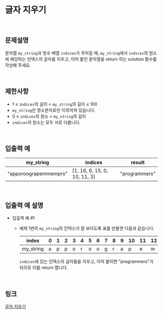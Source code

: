 # 글자 지우기

<br>

## 문제설명
문자열 `my_string`과 정수 배열 `indices`가 주어질 때, `my_string`에서 `indices`의 원소에 해당하는 인덱스의 글자를 지우고, 이어 붙인 문자열을 return 하는 solution 함수를 작성해 주세요.

<br>

## 제한사항
- 1 ≤ `indices`의 길이 < `my_string`의 길이 ≤ 100
- `my_string`은 영소문자로만 이루어져 있습니다.
- 0 ≤ `indices`의 원소 < `my_string`의 길이
- `indices`의 원소는 모두 서로 다릅니다.

<br>

## 입출력 예
| my_string | indices | result |
|---|---|---|
| "apporoograpemmemprs" | [1, 16, 6, 15, 0, 10, 11, 3] | "programmers" |

<br>

## 입출력 예 설명
- 입출력 예 #1
    - 예제 1번의 `my_string`의 인덱스가 잘 보이도록 표를 만들면 다음과 같습니다.

        | index | 0 | 1 | 2 | 3 | 4 | 5 | 6 | 7 | 8 | 9 | 10 | 11 | 12 | 13 | 14 | 15 | 16 | 17 | 18 |
        |---|---|---|---|---|---|---|---|---|---|---|---|---|---|---|---|---|---|---|---|
        | my_string | a | p | p | o | r | o | o | g | r | a | p | e | m | m | e | m | p | r | s |

        `indices`에 있는 인덱스의 글자들을 지우고, 이어 붙이면 "programmers"가 되므로 이를 return 합니다.

<br>

## 링크
[글자 지우기](https://school.programmers.co.kr/learn/courses/30/lessons/181900)
